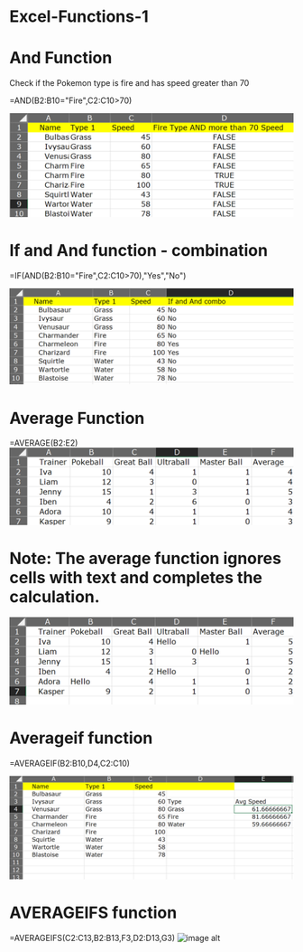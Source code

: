 # Excel-Functions-1

# And Function
Check if the Pokemon type is fire and has speed greater than 70

=AND(B2:B10="Fire",C2:C10>70)
 
![image alt]( https://github.com/nsankareswari-70/Excel-Functions-1/blob/b3b63ca8f7b407194ca999c2e1c677fecf9e0a6b/ex1.png)

# If and And function - combination

=IF(AND(B2:B10="Fire",C2:C10>70),"Yes","No")

![image alt](https://github.com/nsankareswari-70/Excel-Functions-1/blob/57d62b177012c17594ffe5860019d171a2c9b5e1/ex3.png)

# Average Function
=AVERAGE(B2:E2)
![image alt](https://github.com/nsankareswari-70/Excel-Functions-1/blob/46d3b19de6764952bd0d099cc5ccfc8216b329c8/ex4.png)

# Note: The average function ignores cells with text and completes the calculation.

![image alt](https://github.com/nsankareswari-70/Excel-Functions-1/blob/34c1a70bad4dea198d053458f2d74edd57eadf20/ex5.png)

# Averageif function

=AVERAGEIF(B2:B10,D4,C2:C10)

![image alt](https://github.com/nsankareswari-70/Excel-Functions-1/blob/c2bef0ab341e101eeee982d03fbb0fd39250dfe5/ex6.png)

# AVERAGEIFS function
=AVERAGEIFS(C2:C13,B2:B13,F3,D2:D13,G3)
![image alt]()
